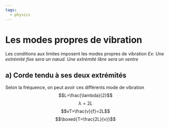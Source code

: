 ```yaml
---
tags:
  - physics
---
```

# Les modes propres de vibration

Les conditions aux limites imposent les modes propres de vibration
*Ex: Une extrémité fixe sera un nœud. Une extrémité libre sera un ventre*

## a) Corde tendu à ses deux extrémités

Selon la fréquence, on peut avoir ces différents mode de vibration
$$L=\frac{\lambda}{2}$$
$$\lambda = 2L$$
$$vT=\frac{v}{f}=2L$$
$$\boxed{T=\frac{2L}{v}}$$
